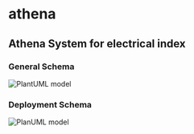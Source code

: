 # athena
Athena System for electrical index
--
### General Schema
![PlantUML model](http://www.plantuml.com/plantuml/svg/TPDHZzCm3CVV-ocitdl53cx78OHktB4t9AI93v0rsHPT4nV7qJ4GtnqtQLPrXRpCsV_dsFvxUmoiYAFhgYgyMDyhKWvQT3rwunb-Lo1dYvwVi4E2ozbtgdr9ueQPx3wocQWibioT_MLWEglxPLf6LdTBnIidoZEXrR1JFi1Nz9YmprBZI1YzlhHsizuyVDbkiuoa3MLfsJCHliudkhcLirvNVwgABNS6wWsVZ5UmEmSshlwNFJi-2oZctLPLss7Ker-gPNcv_XuCrQ02H0cIC1bRVpD75M98Uf_ZXFo89ahnz97455rdFvDgCSbwYAxbf_FHZs-tARm6DbuJEgDLObIv9KmhLdiLf8aI9QXS5eESq7ZxCm-IuuHaGsgRIrXL3TycAw3H-EgRJsNkh8oN8kR1u0Ei6kWnC1oGCQDPci2nCM5l6mYCP3AyPBEP0hwLHmbrR4SKh3-KrxDZyB69VND9UDV8p3v4DqjOygNhknb_JKedLWcrbWJ3fcNmqUqDpR3XlQdZ-wdZmWxmjBl5ZEzB2rF68c7cz4Ds-dzqxAUL2Rrw8sORhu5CZyJprMGs_ne6DYsnwy2XvrDtdfKeM4FsUE9v3LceHxQ7ixX8evFo3tsKkj5rrLy0)
### Deployment Schema
![PlanUML model](http://www.plantuml.com/plantuml/png/PP31IWCn48RlUOfXFNkeOCL3fMbjeKXLkdWI3zbDg4kpcJ8xIwdITpUaSKFOkIGp_tpp9pFlM17thHNTeN57HQe5Xzh0hm0VQtIyH8i4GrHMrOSWIcPggfvDwefY9Clcnq2AoKEEfPR9_LXnglNACs6ZeLIkWoqw36qBxx4dx9qUddOpbO-hzVeg8sb3KHgzcGXFIGlidO_fL5m4DsmD59A_ZLDGdZisRI54RR7NK5YibGLd-8HqAFo2142KNcLPn8s5vHtDNdLz1v-X5BDmdyrcuVpOXEDB9AW-xzt0X2H7DZ8Y09TalPNBp5gJgZ4E2VTiXdoFlWaWLLKDNucOPCXYz_QoscNM_z-xVHeimkaBQKByphYKi8kO6wVxrlu1)
